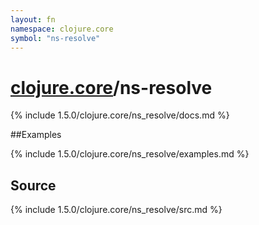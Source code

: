 ```yaml
---
layout: fn
namespace: clojure.core
symbol: "ns-resolve"
---
```


# [clojure.core](../)/ns-resolve

{% include 1.5.0/clojure.core/ns_resolve/docs.md %}

##Examples

{% include 1.5.0/clojure.core/ns_resolve/examples.md %}
## Source
{% include 1.5.0/clojure.core/ns_resolve/src.md %}

